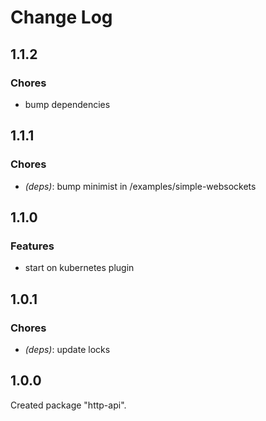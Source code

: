 # Change Log

## 1.1.2

### Chores

- bump dependencies


## 1.1.1

### Chores

- _(deps)_: bump minimist in /examples/simple-websockets


## 1.1.0

### Features

- start on kubernetes plugin


## 1.0.1

### Chores

- _(deps)_: update locks


## 1.0.0

Created package "http-api".

